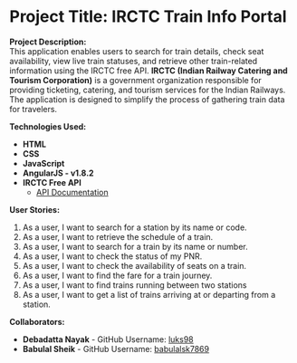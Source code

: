 # Project Title: **IRCTC Train Info Portal**

**Project Description:**  
This application enables users to search for train details, check seat availability, view live train statuses, and retrieve other train-related information using the IRCTC free API. **IRCTC (Indian Railway Catering and Tourism Corporation)** is a government organization responsible for providing ticketing, catering, and tourism services for the Indian Railways. The application is designed to simplify the process of gathering train data for travelers.

**Technologies Used:**  
* **HTML**  
* **CSS**  
* **JavaScript**  
* **AngularJS - v1.8.2**
* **IRCTC Free API**  
  - [API Documentation](https://www.allthingsdev.co/apimarketplace/endpoints/irctc/66601c6b98e9e140d6544339)

**User Stories:** 
1. As a user, I want to search for a station by its name or code.
2. As a user, I want to retrieve the schedule of a train.
3. As a user, I want to search for a train by its name or number.
4. As a user, I want to check the status of my PNR.
5. As a user, I want to check the availability of seats on a train.
6. As a user, I want to find the fare for a train journey.
7. As a user, I want to find trains running between two stations
8. As a user, I want to get a list of trains arriving at or departing from a station.

**Collaborators:**
* **Debadatta Nayak** - GitHub Username: [luks98](https://github.com/luks98)  
* **Babulal Sheik** - GitHub Username: [babulalsk7869](https://github.com/babulalsk7869)
